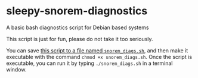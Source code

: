 # sleepy-snorem-diagnostics
A basic bash diagnostics script for Debian based systems

This script is just for fun, please do not take it too seriously.

You can save [this script to a file named `snorem_diags.sh`](snorem_diags.sh), and then make it executable with the command `chmod +x snorem_diags.sh`. Once the script is executable, you can run it by typing `./snorem_diags.sh` in a terminal window.

